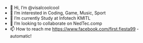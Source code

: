 - 👋 Hi, I’m @visalcoolcool
- 👀 I’m interested in Coding, Game, Music, Sport
- 🌱 I’m currently Study at Infotech KMITL
- 💞️ I’m looking to collaborate on NedTec.comp
- 📫 How to reach me https://www.facebook.com/first.fiesta99 - automatic!
<!---
visalcoolcool/visalcoolcool is a ✨ special ✨ repository because its `README.md` (this file) appears on your GitHub profile.
You can click the Preview link to take a look at your changes.
--->
